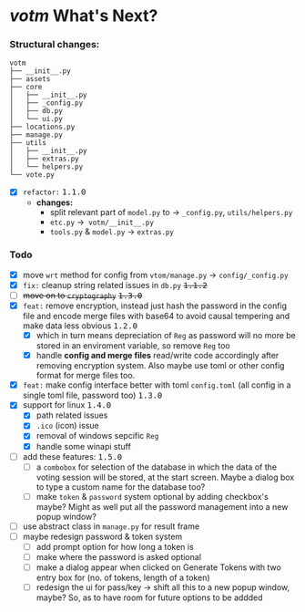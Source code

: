 # *votm* What's Next?

### Structural changes:

```text
votm
├── __init__.py
├── assets
├── core
│   ├── __init__.py
│   ├── _config.py
│   ├── db.py
│   └── ui.py
├── locations.py
├── manage.py
├── utils
│   ├── __init__.py
│   ├── extras.py
│   └── helpers.py
└── vote.py
```

- [X] `refactor:` <kbd>1.1.0</kbd>
  - **changes:**
    - split relevant part of `model.py` to -> `_config.py`, `utils/helpers.py`
    - `etc.py` ->` votm/__init__.py`
    - `tools.py` & `model.py` -> `extras.py`

### Todo

- [X] move `wrt` method for config from `vtom/manage.py` -> `config/_config.py`
- [X] `fix:` cleanup string related issues in `db.py` <kbd>~~1.1.2~~</kbd>
- [ ] ~~move on to `cryptography`~~ <kbd>~~1.3.0~~</kbd>
- [X] `feat:` remove encryption, instead just hash the password in the config file and encode merge files with base64 to avoid causal tempering and make data less obvious <kbd>1.2.0</kbd>
  - [X] which in turn means depreciation of `Reg` as password will no more be stored in an enviroment variable, so remove `Reg` too
  - [X] handle **config and merge files** read/write code accordingly after removing encryption system. Also maybe use toml or other config format for merge files too.
- [x] `feat:` make config interface better with toml `config.toml` (all config in a single toml file, password too) <kbd>1.3.0</kbd>
- [x] support for linux <kbd>1.4.0</kbd>
  - [x] path related issues
  - [x] `.ico` (icon) issue
  - [x] removal of windows sepcific `Reg`
  - [x] handle some winapi stuff
- [ ] add these features: <kbd>1.5.0</kbd>
  - [ ] a `combobox` for selection of the database in which the data of the voting session will be stored, at the start screen. Maybe a dialog box to type a custom name for the database too?
  - [ ] make `token` & `password` system optional by adding checkbox's maybe? Might as well put all the password management into a new  popup window?
- [ ] use abstract class in `manage.py` for result frame
- [ ] maybe redesign password & token system
  - [ ] add prompt option for how long a token is
  - [ ] make where the password is asked optional
  - [ ] make a dialog appear when clicked on Generate Tokens with two entry box for (no. of tokens, length of a token)
  - [ ] redesign the ui for pass/key -> shift all this to a new popup window, maybe? So, as to have room for future options to be addded
